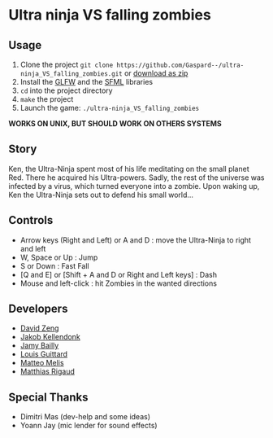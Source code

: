 # Ultra ninja VS falling zombies

## Usage
1. Clone the project `git clone https://github.com/Gaspard--/ultra-ninja_VS_falling_zombies.git` or [download as zip](https://github.com/Gaspard--/ultra-ninja_VS_falling_zombies/archive/master.zip)
2. Install the [GLFW](http://www.glfw.org/) and the [SFML](https://www.sfml-dev.org/) libraries
3. `cd` into the project directory
4. `make` the project
5. Launch the game: `./ultra-ninja_VS_falling_zombies`

**WORKS ON UNIX, BUT SHOULD WORK ON OTHERS SYSTEMS**

## Story

Ken, the Ultra-Ninja spent most of his life meditating on the small planet Red.
There he acquired his Ultra-powers.
Sadly, the rest of the universe was infected by a virus, which turned everyone into a zombie.
Upon waking up, Ken the Ultra-Ninja sets out to defend his small world...

## Controls

* Arrow keys (Right and Left) or A and D : move the Ultra-Ninja to right and left
* W, Space or Up : Jump
* S or Down : Fast Fall
* [Q and E] or [Shift + A and D or Right and Left keys] : Dash
* Mouse and left-click : hit Zombies in the wanted directions

## Developers
* [David Zeng](https://github.com/Arcsz)
* [Jakob Kellendonk](https://github.com/Gaspard--)
* [Jamy Bailly](https://github.com/baillyjamy)
* [Louis Guittard](https://github.com/TheSheepKing)
* [Matteo Melis](https://github.com/melis-m)
* [Matthias Rigaud](https://github.com/matthiasrigaud)

## Special Thanks

* Dimitri Mas (dev-help and some ideas)
* Yoann Jay (mic lender for sound effects)